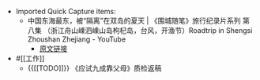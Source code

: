- Imported Quick Capture items:
    - 中国东海最东，被“隔离”在双岛的夏天 | 《围城随笔》旅行纪录片系列 第八集 （浙江舟山嵊泗嵊山岛枸杞岛，台风，开渔节）Roadtrip in Shengsi Zhoushan Zhejiang - YouTube
        - [原文链接](https://www.youtube.com/watch?v=IK2WOEDe9_w)
- #[[工作]]
    - {{[[TODO]]}} 《应试九成靠父母》质检返稿
